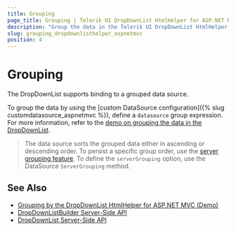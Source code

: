 ```yaml
---
title: Grouping
page_title: Grouping | Telerik UI DropDownList HtmlHelper for ASP.NET MVC
description: "Group the data in the Telerik UI DropDownList HtmlHelper for ASP.NET MVC."
slug: grouping_dropdownlisthelper_aspnetmvc
position: 4
---
```


# Grouping

The DropDownList supports binding to a grouped data source.

To group the data by using the [custom DataSource configuration]({% slug customdatasource_aspnetmvc %}), define a `datasource` group expression. For more information, refer to the [demo on grouping the data in the DropDownList](http://demos.telerik.com/aspnet-mvc/dropdownlist/grouping).

> The data source sorts the grouped data either in ascending or descending order. To persist a specific group order, use the [server grouping feature](http://docs.telerik.com/kendo-ui/api/javascript/data/datasource#configuration-serverGrouping). To define the `serverGrouping` option, use the DataSource `ServerGrouping` method.

## See Also

* [Grouping by the DropDownList HtmlHelper for ASP.NET MVC (Demo)](https://demos.telerik.com/aspnet-mvc/dropdownlist/grouping)
* [DropDownListBuilder Server-Side API](http://docs.telerik.com/aspnet-mvc/api/Kendo.Mvc.UI.Fluent/DropDownListBuilder)
* [DropDownList Server-Side API](/api/dropdownlist)
